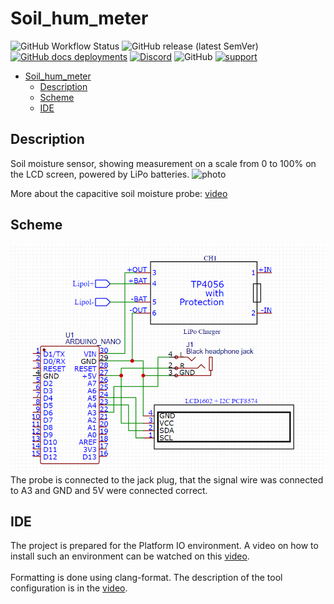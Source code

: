# Soil_hum_meter
 
![GitHub Workflow Status](https://img.shields.io/github/actions/workflow/status/InzynierDomu/Soil_hum_meter/main.yml?logo=github&style=flat-square)
![GitHub release (latest SemVer)](https://img.shields.io/github/v/release/InzynierDomu/Soil_hum_meter?style=flat-square)
<a href="https://inzynierdomu.github.io/Soil_hum_meter/">![GitHub docs deployments](https://img.shields.io/github/deployments/InzynierDomu/Soil_hum_meter/github-pages?label=docs&logo=BookStack&logoColor=white&style=flat-square)</a>
<a href="https://discord.gg/KmW6mHdg">![Discord](https://img.shields.io/discord/815929748882587688?logo=discord&logoColor=green&style=flat-square)</a>
![GitHub](https://img.shields.io/github/license/InzynierDomu/Soil_hum_meter?style=flat-square)
<a href="https://tipo.live/p/inzynierdomu">![support](https://img.shields.io/badge/support-tipo.live-yellow?style=flat-square)</a>

- [Soil\_hum\_meter](#soil_hum_meter)
  - [Description](#description)
  - [Scheme](#scheme)
  - [IDE](#ide)

## Description
Soil moisture sensor, showing measurement on a scale from 0 to 100% on the LCD screen, powered by LiPo batteries.
![photo](https://github.com/InzynierDomu/Soil_hum_meter/blob/main/IMG_20230811_194956312.jpg)

More about the capacitive soil moisture probe: [video](https://youtu.be/FmIuJTOV7oc)

## Scheme
![scheme](https://github.com/InzynierDomu/Soil_hum_meter/blob/main/scheme.png)
The probe is connected to the jack plug, that the signal wire was connected to A3 and GND and 5V were connected correct.

## IDE
The project is prepared for the Platform IO environment. A video on how to install such an environment can be watched on this [video](https://youtu.be/Em9NuebT2Kc).
<br><br>
Formatting is done using clang-format. The description of the tool configuration is in the [video](https://youtu.be/xxuaOG0WjIE).   